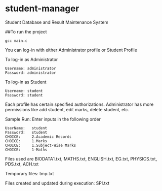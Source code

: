 # student-manager
Student Database and Result Maintenance System

##To run the project

    gcc main.c
  
  You can log-in with either Administrator profile or Student Profile
  
  To log-in as Administrator
  
    Username: administrator
    Password: administrator
    
  To log-in as Student
  
    Username: student
    Password: student
  
  Each profile has certain specified authorizations. Administrator has more permissions like add student, edit marks,   delete student, etc.
  
  Sample Run: Enter inputs in the following order
  
    UserName:   student
    Password:   student
    CHOICE:     2.Academic Records
    CHOICE:     1.Marks
    CHOICE:     1.Subject-Wise Marks
    CHOICE:     1-Maths

Files used are BIODATA1.txt, MATHS.txt, ENGLISH.txt, EG.txt, PHYSICS.txt, PDS.txt, ACH.txt

Temporary files: tmp.txt

Files created and updated during execution: SPI.txt
